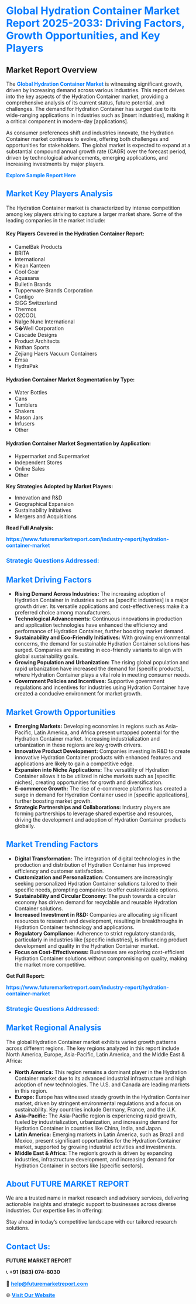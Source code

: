 <h1 style="color: #007BFF;">Global Hydration Container Market Report 2025-2033: Driving Factors, Growth Opportunities, and Key Players</h1>

<section id="overview">
<h2>Market Report Overview</h2>
<p>The <a href="https://www.futuremarketreport.com/industry-report/hydration-container-market" style="color: #007BFF; text-decoration: none;"><strong>Global Hydration Container Market</strong></a> is witnessing significant growth, driven by increasing demand across various industries. This report delves into the key aspects of the Hydration Container market, providing a comprehensive analysis of its current status, future potential, and challenges. The demand for Hydration Container has surged due to its wide-ranging applications in industries such as [insert industries], making it a critical component in modern-day [applications].</p>
<p>As consumer preferences shift and industries innovate, the Hydration Container market continues to evolve, offering both challenges and opportunities for stakeholders. The global market is expected to expand at a substantial compound annual growth rate (CAGR) over the forecast period, driven by technological advancements, emerging applications, and increasing investments by major players.</p>
</section>

<section id="overview">
<p><a href="https://www.futuremarketreport.com/request-sample/reportId=90271" style="color: #007BFF; text-decoration: none;"><strong>Explore Sample Report Here</strong></a></p>
</section>

<section id="key-players">
<h2 style="color: #007BFF;">Market Key Players Analysis</h2>
<p>The Hydration Container market is characterized by intense competition among key players striving to capture a larger market share. Some of the leading companies in the market include:</p>
<h4>Key Players Covered in the Hydration Container Report:</h4>
<ul><li>CamelBak Products</li><li>BRITA</li><li>International</li><li>Klean Kanteen</li><li>Cool Gear</li><li>Aquasana</li><li>Bulletin Brands</li><li>Tupperware Brands Corporation</li><li>Contigo</li><li>SIGG Switzerland</li><li>Thermos</li><li>O2COOL</li><li>Nalge Nunc International</li><li>S�Well Corporation</li><li>Cascade Designs</li><li>Product Architects</li><li>Nathan Sports</li><li>Zejiang Haers Vacuum Containers</li><li>Emsa</li><li>HydraPak</li></ul>
<h4>Hydration Container Market Segmentation by Type:</h4>
<ul><li>Water Bottles</li><li>Cans</li><li>Tumblers</li><li>Shakers</li><li>Mason Jars</li><li>Infusers</li><li>Other</li></ul>

<h4>Hydration Container Market Segmentation by Application:</h4>
<ul><li>Hypermarket and Supermarket</li><li>Independent Stores</li><li>Online Sales</li><li>Other</li></ul>
<p><strong>Key Strategies Adopted by Market Players:</strong></p>
<ul>
<li>Innovation and R&D</li>
<li>Geographical Expansion</li>
<li>Sustainability Initiatives</li>
<li>Mergers and Acquisitions</li>
</ul>
</section>

<section>
<p><strong>Read Full Analysis: </strong></p><a href="https://www.futuremarketreport.com/industry-report/hydration-container-market" style="color: #007BFF; text-decoration: none;"><strong>https://www.futuremarketreport.com/industry-report/hydration-container-market</strong></a>
<h3 style="color: #007BFF;">Strategic Questions Addressed:</h3>
</section>

<section id="driving-factors">
<h2 style="color: #007BFF;">Market Driving Factors</h2>
<ul>
<li><strong>Rising Demand Across Industries:</strong> The increasing adoption of Hydration Container in industries such as [specific industries] is a major growth driver. Its versatile applications and cost-effectiveness make it a preferred choice among manufacturers.</li>
<li><strong>Technological Advancements:</strong> Continuous innovations in production and application technologies have enhanced the efficiency and performance of Hydration Container, further boosting market demand.</li>
<li><strong>Sustainability and Eco-Friendly Initiatives:</strong> With growing environmental concerns, the demand for sustainable Hydration Container solutions has surged. Companies are investing in eco-friendly variants to align with global sustainability goals.</li>
<li><strong>Growing Population and Urbanization:</strong> The rising global population and rapid urbanization have increased the demand for [specific products], where Hydration Container plays a vital role in meeting consumer needs.</li>
<li><strong>Government Policies and Incentives:</strong> Supportive government regulations and incentives for industries using Hydration Container have created a conducive environment for market growth.</li>
</ul>
</section>

<section id="growth-opportunities">
<h2 style="color: #007BFF;">Market Growth Opportunities</h2>
<ul>
<li><strong>Emerging Markets:</strong> Developing economies in regions such as Asia-Pacific, Latin America, and Africa present untapped potential for the Hydration Container market. Increasing industrialization and urbanization in these regions are key growth drivers.</li>
<li><strong>Innovative Product Development:</strong> Companies investing in R&D to create innovative Hydration Container products with enhanced features and applications are likely to gain a competitive edge.</li>
<li><strong>Expansion into Niche Applications:</strong> The versatility of Hydration Container allows it to be utilized in niche markets such as [specific niches], creating opportunities for growth and diversification.</li>
<li><strong>E-commerce Growth:</strong> The rise of e-commerce platforms has created a surge in demand for Hydration Container used in [specific applications], further boosting market growth.</li>
<li><strong>Strategic Partnerships and Collaborations:</strong> Industry players are forming partnerships to leverage shared expertise and resources, driving the development and adoption of Hydration Container products globally.</li>
</ul>
</section>

<section id="trending-factors">
<h2 style="color: #007BFF;">Market Trending Factors</h2>
<ul>
<li><strong>Digital Transformation:</strong> The integration of digital technologies in the production and distribution of Hydration Container has improved efficiency and customer satisfaction.</li>
<li><strong>Customization and Personalization:</strong> Consumers are increasingly seeking personalized Hydration Container solutions tailored to their specific needs, prompting companies to offer customizable options.</li>
<li><strong>Sustainability and Circular Economy:</strong> The push towards a circular economy has driven demand for recyclable and reusable Hydration Container solutions.</li>
<li><strong>Increased Investment in R&D:</strong> Companies are allocating significant resources to research and development, resulting in breakthroughs in Hydration Container technology and applications.</li>
<li><strong>Regulatory Compliance:</strong> Adherence to strict regulatory standards, particularly in industries like [specific industries], is influencing product development and quality in the Hydration Container market.</li>
<li><strong>Focus on Cost-Effectiveness:</strong> Businesses are exploring cost-efficient Hydration Container solutions without compromising on quality, making the market more competitive.</li>
</ul>
</section>

<section>
<p><strong>Get Full Report: </strong></p><a href="https://www.futuremarketreport.com/industry-report/hydration-container-market" style="color: #007BFF; text-decoration: none;"><strong>https://www.futuremarketreport.com/industry-report/hydration-container-market</strong></a>
<h3 style="color: #007BFF;">Strategic Questions Addressed:</h3>
</section>


<section id="regional-analysis">
<h2 style="color: #007BFF;">Market Regional Analysis</h2>
<p>The global Hydration Container market exhibits varied growth patterns across different regions. The key regions analyzed in this report include North America, Europe, Asia-Pacific, Latin America, and the Middle East & Africa:</p>
<ul>
<li><strong>North America:</strong> This region remains a dominant player in the Hydration Container market due to its advanced industrial infrastructure and high adoption of new technologies. The U.S. and Canada are leading markets in this region.</li>
<li><strong>Europe:</strong> Europe has witnessed steady growth in the Hydration Container market, driven by stringent environmental regulations and a focus on sustainability. Key countries include Germany, France, and the U.K.</li>
<li><strong>Asia-Pacific:</strong> The Asia-Pacific region is experiencing rapid growth, fueled by industrialization, urbanization, and increasing demand for Hydration Container in countries like China, India, and Japan.</li>
<li><strong>Latin America:</strong> Emerging markets in Latin America, such as Brazil and Mexico, present significant opportunities for the Hydration Container market, supported by growing industrial activities and investments.</li>
<li><strong>Middle East & Africa:</strong> The region’s growth is driven by expanding industries, infrastructure development, and increasing demand for Hydration Container in sectors like [specific sectors].</li>
</ul>
</section>

<footer>
<h2 style="color: #007BFF;">About FUTURE MARKET REPORT</h2>
<p>We are a trusted name in market research and advisory services, delivering actionable insights and strategic support to businesses across diverse industries. Our expertise lies in offering:</p>

<p>Stay ahead in today’s competitive landscape with our tailored research solutions.</p>

<h2 style="color: #007BFF;">Contact Us:</h2>
<p><strong>FUTURE MARKET REPORT</strong></p>
<p>📞 <strong>+91 (883) 074-8030</strong></p>
<p>📧 <strong><a href="mailto:help@futuremarketreport.com" style="color: #007BFF;">help@futuremarketreport.com</a></strong></p>
<p>🌐 <strong><a href="https://www.futuremarketreport.com/" style="color: #007BFF;">Visit Our Website</a></strong></p>
</footer>